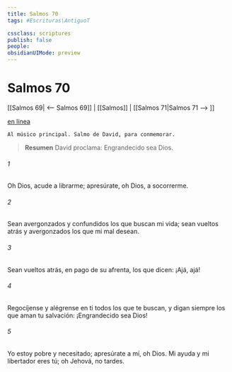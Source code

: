 ```yaml
---
title: Salmos 70
tags: #Escrituras\AntiguoT

cssclass: scriptures
publish: false
people:
obsidianUIMode: preview
---
```


# Salmos 70
[[Salmos 69| <-- Salmos 69]] | [[Salmos]] | [[Salmos 71|Salmos 71 --> ]]

[en línea](https://churchofjesuschrist.org/study/scriptures/ot/ps/70?lang=spa)

```
Al músico principal. Salmo de David, para conmemorar.
```

> __Resumen__
David proclama: Engrandecido sea Dios.

###### 1 
Oh Dios, 
acude
 a librarme;
apresúrate, oh Dios, a socorrerme.

###### 2 
Sean avergonzados y confundidos
los que buscan mi vida;
sean vueltos atrás y avergonzados
los que mi mal desean.

###### 3 
Sean vueltos atrás, en pago de su afrenta,
los que dicen: ¡Ajá, ajá!

###### 4 
Regocíjense y alégrense en ti todos los que te buscan,
y digan siempre los que aman tu salvación:
¡Engrandecido sea Dios!

###### 5 
Yo estoy pobre y necesitado;
apresúrate a mí, oh Dios.
Mi ayuda y mi libertador eres tú;
oh Jehová, no tardes.

